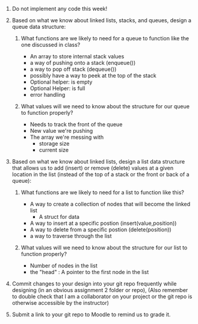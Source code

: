 1. Do not implement any code this week!
2. Based on what we know about linked lists, stacks, and queues, design a queue data structure:

    1. What functions are we likely to need for a queue to function like the one discussed in class?

        - An array to store internal stack values
        - a way of pushing onto a stack (enqueue())
        - a way to pop off stack (dequeue())
        - possibly have a way to peek at the top of the stack
        - Optional helper: is empty
        - Optional Helper: is full
        - error handling

    2. What values will we need to know about the structure for our queue to function properly?

        - Needs to track the front of the queue
        - New value we're pushing
        - The array we're messing with
            - storage size
            - current size

3. Based on what we know about linked lists, design a list data structure that allows us to add (insert) or remove (delete) values at a given location in the list (instead of the top of a stack or the front or back of a queue):

    1. What functions are we likely to need for a list to function like this?

        - A way to create a collection of nodes that will become the linked list
            - A struct for data
        - A way to insert at a specific postion (insert(value,position))
        - A way to delete from a specific postion (delete(position))
        - a way to traverse through the list


    2. What values will we need to know about the structure for our list to function properly?

        - Number of nodes in the list
        - the "head" : A pointer to the first node in the list 


4. Commit changes to your design into your git repo frequently while designing (in an obvious assignment 2 folder or repo),
(Also remember to double check that I am a collaborator on your project or the git repo is otherwise accessible by the instructor)

5. Submit a link to your git repo to Moodle to remind us to grade it.